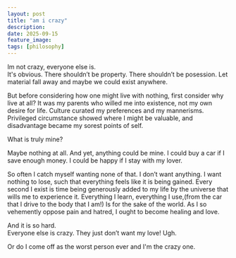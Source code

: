 ```yaml
---
layout: post
title: "am i crazy"
description: 
date: 2025-09-15
feature_image: 
tags: [philosophy]
---
```


Im not crazy, everyone else is.  
It's obvious.  There shouldn’t be property.  There shouldn’t be posession.  Let material fall away and maybe we could exist anywhere.  

But before considering how one might live with nothing, first consider why live at all?  It was my parents who willed me into existence, not my own desire for life.  Culture curated my preferences and my mannerisms.  Privileged circumstance showed where I might be valuable, and disadvantage became my sorest points of self.  

What is truly mine? 

Maybe nothing at all.  And yet, anything could be mine.  I could buy a car if I save enough money.  I could be happy if I stay with my lover.  

So often I catch myself wanting none of that.  I don’t want anything.  I want nothing to lose, such that everything feels like it is being gained.  Every second I exist is time being generously added to my life by the universe that wills me to experience it.  Everything I learn, everything I use,(from the car that I drive to the body that I am!) Is for the sake of the world.  As I so vehemently oppose pain and hatred, I ought to become healing and love.  

And it is so hard.  
Everyone else is crazy.  They just don’t want my love! Ugh.

Or do I come off as the worst person ever and I'm the crazy one.